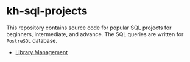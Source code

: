 # kh-sql-projects

This repository contains source code for popular SQL projects for beginners, intermediate, and advance. The SQL queries are written for `PostreSQL` database.

* [Library Management](library_management.sql)
